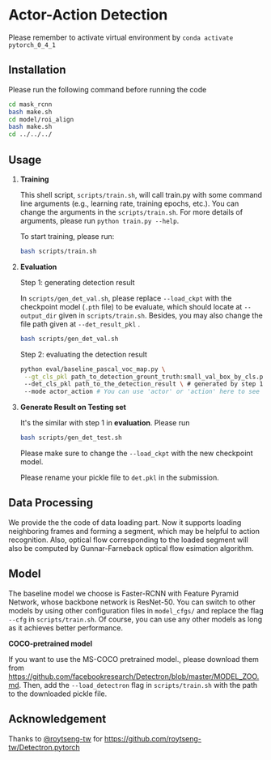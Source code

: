 # Actor-Action Detection
Please remember to activate virtual environment by `conda activate pytorch_0_4_1`



## Installation

Please run the following command before running the code

```bash
cd mask_rcnn
bash make.sh
cd model/roi_align
bash make.sh
cd ../../../
```



## Usage

1. **Training**

   This shell script, `scripts/train.sh`, will call train.py with some command line arguments (e.g., learning rate, training epochs, etc.). You can change the arguments in  the `scripts/train.sh`. For more details of arguments, please run `python train.py --help`.

   To start training, please run:

   ```bash
   bash scripts/train.sh
   ```

2. **Evaluation**

   Step 1: generating detection result

   In `scripts/gen_det_val.sh`, please replace `--load_ckpt` with the checkpoint model (`.pth` file) to be evaluate, which should locate at `--output_dir` given in `scripts/train.sh`. Besides, you may also change the file path given at `--det_result_pkl` .

   ```bash
   bash scripts/gen_det_val.sh
   ```

   Step 2: evaluating the detection result

   ```bash
   python eval/baseline_pascal_voc_map.py \
   	--gt_cls_pkl path_to_detection_grount_truth:small_val_box_by_cls.pkl
   	--det_cls_pkl path_to_the_detection_result \ # generated by step 1 (--det_result_pkl in scripts/gen_det.sh)
   	--mode actor_action # You can use 'actor' or 'action' here to see the mAP when only considering actor labels or action labels
   ```

3. **Generate Result on Testing set**

   It's the similar with step 1 in **evaluation**. Please run

   ```bash
   bash scripts/gen_det_test.sh
   ```

   Please make sure to change the `--load_ckpt` with the new checkpoint model.

   Please rename your pickle file to `det.pkl` in the submission.



## Data Processing

We provide the the code of data loading part. Now it supports loading neighboring frames and forming a segment, which may be helpful to action recognition. Also, optical flow corresponding to the loaded segment will also be computed by Gunnar-Farneback optical flow esimation algorithm.



## Model

The baseline model we choose is Faster-RCNN with Feature Pyramid Network, whose backbone network is ResNet-50. You can switch to other models by using other configuration files in `model_cfgs/` and replace the flag `--cfg` in `scripts/train.sh`. Of course, you can use any other models as long as it achieves better performance.



**COCO-pretrained model**

If you want to use the MS-COCO pretrained model., please download them from <https://github.com/facebookresearch/Detectron/blob/master/MODEL_ZOO.md>. Then, add the `--load_detectron` flag in `scripts/train.sh` with the path to the downloaded pickle file.



## Acknowledgement

Thanks to [@roytseng-tw](https://github.com/roytseng-tw) for <https://github.com/roytseng-tw/Detectron.pytorch>


